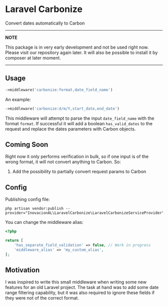 # Laravel Carbonize
Convert dates automatically to Carbon

---
**NOTE**

This package is in very early development and not be used right now. Please visit our repository again later. 
It will also be possible to install it by composer at later moment.

---
## Usage

```php
->middleware('carbonize:format,date_field_name')
```

An example:

```php
->middleware('carbonize:d/m/Y,start_date,end_date')
```

This middleware will attempt to parse the input `date_field_name` with the format `format`. 
If successful it will add a boolean `has_valid_dates` to the request and replace the dates parameters with Carbon objects.

## Coming Soon

Right now it only performs verification in bulk, so if one input is of the wrong format, it will not convert anything to Carbon. So:

1.  Add the possibility to partially convert request params to Carbon

## Config

Publishing config file:
```shell script
php artisan vendor:publish --provider="InovacionAL\LaravelCarbonize\LaravelCarbonizeServiceProvider"
```

You can change the middleware alias: 

```php
<?php

return [
    'has_separate_field_validation' => false, // Work in progress
    'middleware_alias' => 'my_custom_alias',
];
```


## Motivation
I was inspired to write this small middleware when writing some new features for an old Laravel project. 
The task at hand was to add some date range filtering capability, but it was also required to ignore these fields if they
were not of the correct format.



